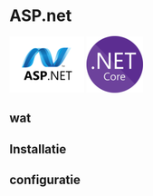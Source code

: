 # ASP.net


![ASP.net](/media/logo/asp.net.png)
![ASP.net](/media/logo/dotnet.png)

## wat

## Installatie 

## configuratie 